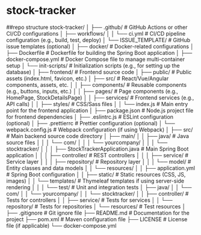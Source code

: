 # stock-tracker

##repo structure
stock-tracker/
│
├── .github/               # GitHub Actions or other CI/CD configurations
│   ├── workflows/
│   │   └── ci.yml         # CI/CD pipeline configuration (e.g., build, test, deploy)
│   └── ISSUE_TEMPLATE/    # GitHub issue templates (optional)
│
├── docker/                # Docker-related configurations
│   ├── Dockerfile         # Dockerfile for building the Spring Boot application
│   ├── docker-compose.yml # Docker Compose file to manage multi-container setup
│   └── init-scripts/      # Initialization scripts (e.g., for setting up the database)
│
├── frontend/              # Frontend source code
│   ├── public/            # Public assets (index.html, favicon, etc.)
│   ├── src/               # React/Vue/Angular components, assets, etc.
│   │   ├── components/    # Reusable components (e.g., buttons, inputs, etc.)
│   │   ├── pages/         # Page components (e.g., HomePage, StockDetailsPage)
│   │   ├── services/      # Frontend services (e.g., API calls)
│   │   ├── styles/        # CSS/Sass files
│   │   └── index.js       # Main entry point for the frontend application
│   ├── package.json       # Node.js project file for frontend dependencies
│   ├── .eslintrc.js       # ESLint configuration (optional)
│   ├── .prettierrc        # Prettier configuration (optional)
│   └── webpack.config.js  # Webpack configuration (if using Webpack)
│
├── src/                   # Main backend source code directory
│   ├── main/
│   │   ├── java/          # Java source files
│   │   │   └── com/
│   │   │       └── yourcompany/
│   │   │           └── stocktracker/
│   │   │               ├── StockTrackerApplication.java # Main Spring Boot application
│   │   │               ├── controller/   # REST controllers
│   │   │               ├── service/      # Service layer
│   │   │               ├── repository/   # Repository layer
│   │   │               └── model/        # Entity classes and data models
│   │   └── resources/
│   │       ├── application.yml           # Spring Boot configuration
│   │       ├── static/                   # Static resources (CSS, JS, images)
│   │       └── templates/                # Thymeleaf templates if using server-side rendering
│   │
│   └── test/             # Unit and integration tests
│       ├── java/
│       │   └── com/
│       │       └── yourcompany/
│       │           └── stocktracker/
│       │               ├── controller/   # Tests for controllers
│       │               ├── service/      # Tests for services
│       │               └── repository/   # Tests for repositories
│       └── resources/   # Test resources
│
├── .gitignore            # Git ignore file
├── README.md             # Documentation for the project
├── pom.xml               # Maven configuration file
├── LICENSE               # License file (if applicable)
└── docker-compose.yml  
